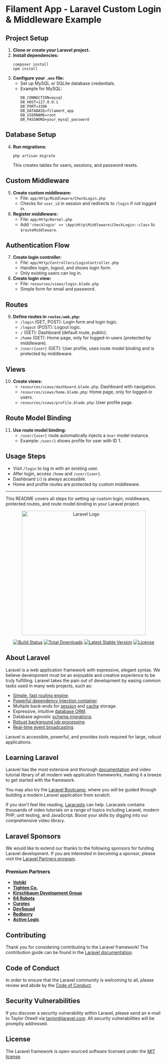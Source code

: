 # Filament App - Laravel Custom Login & Middleware Example

## Project Setup
1. **Clone or create your Laravel project.**
2. **Install dependencies:**
   ```
   composer install
   npm install
   ```
3. **Configure your `.env` file:**
   - Set up MySQL or SQLite database credentials.
   - Example for MySQL:
     ```
     DB_CONNECTION=mysql
     DB_HOST=127.0.0.1
     DB_PORT=3306
     DB_DATABASE=filament_app
     DB_USERNAME=root
     DB_PASSWORD=your_mysql_password
     ```

## Database Setup
4. **Run migrations:**
   ```
   php artisan migrate
   ```
   This creates tables for users, sessions, and password resets.

## Custom Middleware
5. **Create custom middleware:**
   - File: `app/Http/Middleware/CheckLogin.php`
   - Checks for `user_id` in session and redirects to `/login` if not logged in.
6. **Register middleware:**
   - File: `app/Http/Kernel.php`
   - Add `'checklogin' => \App\Http\Middleware\CheckLogin::class` to `$routeMiddleware`.

## Authentication Flow
7. **Create login controller:**
   - File: `app/Http/Controllers/LoginController.php`
   - Handles login, logout, and shows login form.
   - Only existing users can log in.
8. **Create login view:**
   - File: `resources/views/login.blade.php`
   - Simple form for email and password.

## Routes
9. **Define routes in `routes/web.php`:**
   - `/login` (GET, POST): Login form and login logic.
   - `/logout` (POST): Logout logic.
   - `/` (GET): Dashboard (default route, public).
   - `/home` (GET): Home page, only for logged-in users (protected by middleware).
   - `/user/{user}` (GET): User profile, uses route model binding and is protected by middleware.

## Views
10. **Create views:**
    - `resources/views/dashboard.blade.php`: Dashboard with navigation.
    - `resources/views/home.blade.php`: Home page, only for logged-in users.
    - `resources/views/profile.blade.php`: User profile page.

## Route Model Binding
11. **Use route model binding:**
    - `/user/{user}` route automatically injects a `User` model instance.
    - Example: `/user/1` shows profile for user with ID 1.

## Usage Steps
- Visit `/login` to log in with an existing user.
- After login, access `/home` and `/user/{user}`.
- Dashboard (`/`) is always accessible.
- Home and profile routes are protected by custom middleware.

---

This README covers all steps for setting up custom login, middleware, protected routes, and route model binding in your Laravel project.
<p align="center"><a href="https://laravel.com" target="_blank"><img src="https://raw.githubusercontent.com/laravel/art/master/logo-lockup/5%20SVG/2%20CMYK/1%20Full%20Color/laravel-logolockup-cmyk-red.svg" width="400" alt="Laravel Logo"></a></p>

<p align="center">
<a href="https://github.com/laravel/framework/actions"><img src="https://github.com/laravel/framework/workflows/tests/badge.svg" alt="Build Status"></a>
<a href="https://packagist.org/packages/laravel/framework"><img src="https://img.shields.io/packagist/dt/laravel/framework" alt="Total Downloads"></a>
<a href="https://packagist.org/packages/laravel/framework"><img src="https://img.shields.io/packagist/v/laravel/framework" alt="Latest Stable Version"></a>
<a href="https://packagist.org/packages/laravel/framework"><img src="https://img.shields.io/packagist/l/laravel/framework" alt="License"></a>
</p>

## About Laravel

Laravel is a web application framework with expressive, elegant syntax. We believe development must be an enjoyable and creative experience to be truly fulfilling. Laravel takes the pain out of development by easing common tasks used in many web projects, such as:

- [Simple, fast routing engine](https://laravel.com/docs/routing).
- [Powerful dependency injection container](https://laravel.com/docs/container).
- Multiple back-ends for [session](https://laravel.com/docs/session) and [cache](https://laravel.com/docs/cache) storage.
- Expressive, intuitive [database ORM](https://laravel.com/docs/eloquent).
- Database agnostic [schema migrations](https://laravel.com/docs/migrations).
- [Robust background job processing](https://laravel.com/docs/queues).
- [Real-time event broadcasting](https://laravel.com/docs/broadcasting).

Laravel is accessible, powerful, and provides tools required for large, robust applications.

## Learning Laravel

Laravel has the most extensive and thorough [documentation](https://laravel.com/docs) and video tutorial library of all modern web application frameworks, making it a breeze to get started with the framework.

You may also try the [Laravel Bootcamp](https://bootcamp.laravel.com), where you will be guided through building a modern Laravel application from scratch.

If you don't feel like reading, [Laracasts](https://laracasts.com) can help. Laracasts contains thousands of video tutorials on a range of topics including Laravel, modern PHP, unit testing, and JavaScript. Boost your skills by digging into our comprehensive video library.

## Laravel Sponsors

We would like to extend our thanks to the following sponsors for funding Laravel development. If you are interested in becoming a sponsor, please visit the [Laravel Partners program](https://partners.laravel.com).

### Premium Partners

- **[Vehikl](https://vehikl.com)**
- **[Tighten Co.](https://tighten.co)**
- **[Kirschbaum Development Group](https://kirschbaumdevelopment.com)**
- **[64 Robots](https://64robots.com)**
- **[Curotec](https://www.curotec.com/services/technologies/laravel)**
- **[DevSquad](https://devsquad.com/hire-laravel-developers)**
- **[Redberry](https://redberry.international/laravel-development)**
- **[Active Logic](https://activelogic.com)**

## Contributing

Thank you for considering contributing to the Laravel framework! The contribution guide can be found in the [Laravel documentation](https://laravel.com/docs/contributions).

## Code of Conduct

In order to ensure that the Laravel community is welcoming to all, please review and abide by the [Code of Conduct](https://laravel.com/docs/contributions#code-of-conduct).

## Security Vulnerabilities

If you discover a security vulnerability within Laravel, please send an e-mail to Taylor Otwell via [taylor@laravel.com](mailto:taylor@laravel.com). All security vulnerabilities will be promptly addressed.

## License

The Laravel framework is open-sourced software licensed under the [MIT license](https://opensource.org/licenses/MIT).
